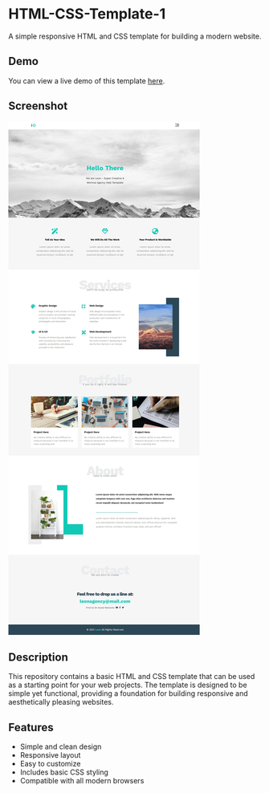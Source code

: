 # HTML-CSS-Template-1

A simple responsive HTML and CSS template for building a modern website.

## Demo

You can view a live demo of this template [here](https://hananeaitbenyachou.github.io/HTML-CSS-Template-1/).

## Screenshot

[![Website Screenshot](images/website-screenshot.jpeg)](https://hananeaitbenyachou.github.io/HTML-CSS-Template-1/)

## Description

This repository contains a basic HTML and CSS template that can be used as a starting point for your web projects. The template is designed to be simple yet functional, providing a foundation for building responsive and aesthetically pleasing websites.

## Features

- Simple and clean design
- Responsive layout
- Easy to customize
- Includes basic CSS styling
- Compatible with all modern browsers
